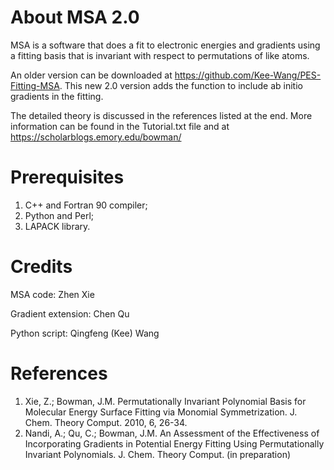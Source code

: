 # About MSA 2.0
MSA is a software that does a fit to electronic energies and gradients using a fitting basis that is invariant with respect to permutations of like atoms.

An older version can be downloaded at https://github.com/Kee-Wang/PES-Fitting-MSA. This new 2.0 version adds the function to include ab initio gradients in the fitting.

The detailed theory is discussed in the references listed at the end. More information can be found in the Tutorial.txt file and at https://scholarblogs.emory.edu/bowman/

# Prerequisites
1. C++ and Fortran 90 compiler;
2. Python and Perl;
3. LAPACK library.

# Credits
MSA code: Zhen Xie

Gradient extension: Chen Qu

Python script: Qingfeng (Kee) Wang


# References
1. Xie, Z.; Bowman, J.M. Permutationally Invariant Polynomial Basis for Molecular Energy Surface Fitting via Monomial Symmetrization. J. Chem. Theory Comput. 2010, 6, 26-34.
2. Nandi, A.; Qu, C.; Bowman, J.M. An Assessment of the Effectiveness of Incorporating Gradients in Potential Energy Fitting Using Permutationally Invariant Polynomials. J. Chem. Theory Comput. (in preparation)
